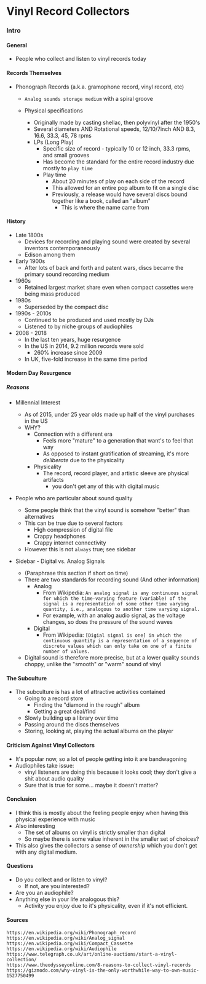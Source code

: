 Vinyl Record Collectors
===

### Intro
#### General
* People who collect and listen to vinyl records today

#### Records Themselves
* Phonograph Records (a.k.a. gramophone record, vinyl record, etc)
  * `Analog sounds storage medium` with a spiral groove

  * Physical specifications
    * Originally made by casting shellac, then polyvinyl after the 1950's
    * Several diameters AND Rotational speeds, 12/10/7inch AND 8.3, 16.6, 33.3, 45, 78 rpms
    * LPs (Long Play)
      * Specific size of record - typically 10 or 12 inch, 33.3 rpms, and small grooves
      * Has become the standard for the entire record industry due mostly to `play time`
      * Play time
        * About 20 minutes of play on each side of the record
        * This allowed for an entire pop album to fit on a single disc
        * Previously, a release would have several discs bound together like a book, called an "album"
          * This is where the name came from

#### History
  * Late 1800s
    * Devices for recording and playing sound were created by several inventors contemporaneously
    * Edison among them
  * Early 1900s
    * After lots of back and forth and patent wars, discs became the primary sound recording medium
  * 1960s
    * Retained largest market share even when compact cassettes were being mass produced
  * 1980s
    * Superseded by the compact disc
  * 1990s - 2010s
    * Continued to be produced and used mostly by DJs
    * Listened to by niche groups of audiophiles
  * 2008 - 2018
    * In the last ten years, huge resurgence
    * In the US in 2014, 9.2 million records were sold
      * 260% increase since 2009
    * In UK, five-fold increase in the same time period 

#### Modern Day Resurgence
##### Reasons
* Millennial Interest
  * As of 2015, under 25 year olds made up half of the vinyl purchases in the US
  * WHY?
    * Connection with a different era
      * Feels more "mature" to a generation that want's to feel that way
      * As opposed to instant gratification of streaming, it's more _deliberate_ due to the physicality
    * Physicality
      * The record, record player, and artistic sleeve are physical artifacts
        * you don't get any of this with digital music
* People who are particular about sound quality
  * Some people think that the vinyl sound is somehow "better" than alternatives
  * This can be true due to several factors
    * High compression of digital file
    * Crappy headphones
    * Crappy internet connectivity
  * However this is not `always` true; see sidebar

* Sidebar - Digital vs. Analog Signals
  * (Paraphrase this section if short on time)
  * There are two standards for recording sound (And other information)
    * Analog
      * From Wikipedia: `An analog signal is any continuous signal for which the time-varying feature (variable) of the signal is a representation of some other time varying quantity, i.e., analogous to another time varying signal.` 
      * For example, with an analog audio signal, as the voltage changes, so does the pressure of the sound waves
    * Digital
      * From Wikipedia: `[Digial signal is one] in which the continuous quantity is a representation of a sequence of discrete values which can only take on one of a finite number of values.`
  * Digital sound is therefore more precise, but at a lower quality sounds choppy, unlike the "smooth" or "warm" sound of vinyl

#### The Subculture
* The subculture is has a lot of attractive activities contained
  * Going to a record store
    * Finding the "diamond in the rough" album
    * Getting a great deal/find
  * Slowly building up a library over time
  * Passing around the discs themselves
  * Storing, looking at, playing the actual albums on the player

#### Criticism Against Vinyl Collectors
* It's popular now, so a lot of people getting into it are bandwagoning
* Audiophiles take issue:
  * vinyl listeners are doing this because it looks cool; they don't give a shit about audio quality
  * Sure that is true for some... maybe it doesn't matter?

#### Conclusion
* I think this is mostly about the feeling people enjoy when having this physical experience with music
* Also interesting
  * The set of albums on vinyl is strictly smaller than digital 
  * So maybe there is some value inherent in the smaller set of choices?
* This also gives the collectors a sense of _ownership_ which you don't get with any digital medium.

#### Questions
* Do you collect and or listen to vinyl?
  * If not, are you interested?
* Are you an audiophile?
* Anything else in your life analogous this?
  * Activity you enjoy due to it's physicality, even if it's not efficient.

#### Sources
```
https://en.wikipedia.org/wiki/Phonograph_record
https://en.wikipedia.org/wiki/Analog_signal
https://en.wikipedia.org/wiki/Compact_Cassette
https://en.wikipedia.org/wiki/Audiophile
https://www.telegraph.co.uk/art/online-auctions/start-a-vinyl-collection/
https://www.theodysseyonline.com/8-reasons-to-collect-vinyl-records
https://gizmodo.com/why-vinyl-is-the-only-worthwhile-way-to-own-music-1527750499
```

